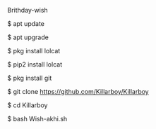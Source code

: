 Brithday-wish


$ apt update

$ apt upgrade

$ pkg install lolcat

$ pip2 install lolcat 

$ pkg install git

$ git clone https://github.com/Killarboy/Killarboy

$ cd Killarboy

$ bash Wish-akhi.sh 

